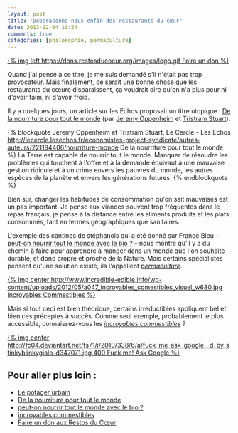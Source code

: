 ```yaml
---
layout: post
title: "Débarassons-nous enfin des restaurants du cœur"
date: 2013-12-04 10:54
comments: true
categories: [philosophie, permaculture]
---
```


[{% img left https://dons.restosducoeur.org/images/logo.gif Faire un don %}](https://dons.restosducoeur.org/)

Quand j'ai pensé à ce titre, je me suis demandé s'il n'était pas trop provocateur. Mais finalement, ce serait une bonne chose que les restaurants du cœure disparaissent, ça voudrait dire qu'on n'a plus peur ni d'avoir faim, ni d'avoir froid.

Il y a quelques jours, un article sur les Echos proposait un titre utopique : [De la nourriture pour tout le monde](http://lecercle.lesechos.fr/economistes-project-syndicate/autres-auteurs/221184406/nourriture-monde) (par [Jeremy Oppenheim](http://lecercle.lesechos.fr/221144447/jeremy_oppenheim) et [Tristram Stuart](http://lecercle.lesechos.fr/221144446/tristram_stuart)).

{% blockquote Jeremy Oppenheim et Tristram Stuart, Le Cercle - Les Echos http://lecercle.lesechos.fr/economistes-project-syndicate/autres-auteurs/221184406/nourriture-monde De la nourriture pour tout le monde %}
La Terre est capable de nourrir tout le monde. Manquer de résoudre les problèmes qui touchent à l'offre et à la demande équivaut à une mauvaise gestion ridicule et à un crime envers les pauvres du monde, les autres espèces de la planète et envers les générations futures.
{% endblockquote %}

Bien sûr, changer les habitudes de consommation qu'on sait mauvaises est un pas important. Je pense aux viandes souvent trop fréquentes dans le repas français, je pense à la distance entre les aliments produits et les plats consommés, tant en termes géographiques que sanitaires.

L'exemple des cantines de stéphanois qui a été donné sur France Bleu – [peut-on nourrir tout le monde avec le bio ?](http://www.francebleu.fr/infos/peut-nourrir-tout-le-monde-avec-le-bio-999686) – nous montre qu'il y a du chemin à faire pour apprendre à manger dans un monde que l'on souhaite durable, et donc propre et proche de la Nature. Mais certains spécialistes pensent qu'une solution existe, ils l'appellent _[permaculture](http://www.permaculturedesign.fr/les-moissons-du-futur-lagro-ecologie-peut-elle-nourrir-le-monde/)_.

[{% img center http://www.incredible-edible.info/wp-content/uploads/2012/05/a047_incroyables_comestibles_visuel_w680.jpg Incroyables Commestibles %}](http://www.incredible-edible.info/?page_id=141)

Mais si tout ceci est bien théorique, certains irreductibles appliquent bel et bien ces préceptes à succès. Comme seul exemple, probablement le plus accessible, connaissez-vous les _[incroyables commestibles](http://www.incredible-edible.info/?p=1)_ ?

<!-- more -->

[{% img center http://fc04.deviantart.net/fs71/i/2010/338/6/a/fuck_me_ask_google__d_by_stinkyblinkygialo-d347071.jpg 400 Fuck me! Ask Google %}](http://stinkyblinkygialo.deviantart.com/art/fuck-me-ask-google-D-188443837?hf=1)

Pour aller plus loin :
---

- [Le potager urbain](http://www.guidepotagerurbain.com/)
- [De la nourriture pour tout le monde](http://lecercle.lesechos.fr/economistes-project-syndicate/autres-auteurs/221184406/nourriture-monde)
- [peut-on nourrir tout le monde avec le bio ?](http://www.francebleu.fr/infos/peut-nourrir-tout-le-monde-avec-le-bio-999686)
- [incroyables commestibles](http://www.incredible-edible.info/?p=1)
- [Faire un don aux Restos du Cœur](https://dons.restosducoeur.org/)